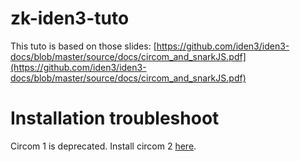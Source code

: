 # zk-iden3-tuto

This tuto is based on those slides: [https://github.com/iden3/iden3-docs/blob/master/source/docs/circom_and_snarkJS.pdf](https://github.com/iden3/iden3-docs/blob/master/source/docs/circom_and_snarkJS.pdf)

# Installation troubleshoot

Circom 1 is deprecated. Install circom 2 [here](https://docs.circom.io/getting-started/installation/#installing-dependencies).
